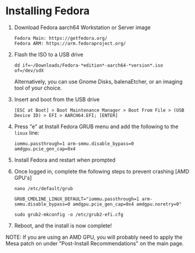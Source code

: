 # Installing Fedora

   1. Download Fedora aarch64 Workstation or Server image
         ```
         Fedora Main: https://getfedora.org/
         Fedora ARM: https://arm.fedoraproject.org/
         ```
   2. Flash the ISO to a USB drive
         ```
         dd if=~/Downloads/Fedora-*edition*-aarch64-*version*.iso of=/dev/sdX
         ```
         
         Alternatively, you can use Gnome Disks, balenaEtcher, or an imaging tool of your choice.
         
   3. Insert and boot from the USB drive
         ```
         [ESC at Boot] > Boot Maintenance Manager > Boot From File > (USB Device ID) > EFI > AARCH64.EFI; [ENTER]
         ```
   4. Press "e" at Install Fedora GRUB menu and add the following to the ```linux``` line:
         ```
         iommu.passthrough=1 arm-smmu.disable_bypass=0 amdgpu.pcie_gen_cap=0x4
         ```
   5. Install Fedora and restart when prompted
         
   6. Once logged in, complete the following steps to prevent crashing [AMD GPU's]
         ```
         nano /etc/default/grub
         ```
         ```
         GRUB_CMDLINE_LINUX_DEFAULT="iommu.passthrough=1 arm-smmu.disable_bypass=0 amdgpu.pcie_gen_cap=0x4 amdgpu.noretry=0"
         ```
         ```
         sudo grub2-mkconfig -o /etc/grub2-efi.cfg
         ```
   7. Reboot, and the install is now complete!

   NOTE: If you are using an AMD GPU, you will probably need to apply the Mesa patch on under "Post-Install Recommendations" on the main page.
